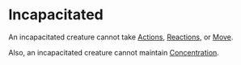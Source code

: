 # Incapacitated

An incapacitated creature cannot take [Actions](../Core%20Procedures/Action.md), [Reactions](../Combat/Reaction.md), or [Move](../Combat/Movement.md).

Also, an incapacitated creature cannot maintain [Concentration](../../Magic/Spells/Concentration.md).
